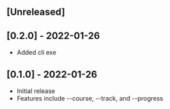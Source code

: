 ## [Unreleased]

## [0.2.0] - 2022-01-26

- Added cli exe

## [0.1.0] - 2022-01-26

- Initial release
- Features include --course, --track, and --progress
